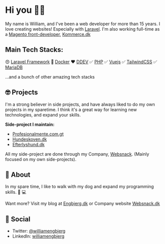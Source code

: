 # Hi you 👋🏼

My name is William, and I've been a web developer for more than 15 years. I love creating websites! Especially with [Laravel](https://github.com/laravel). I'm also working full-time as a [Magento front-developer](https://github.com/magento), [Kommerce.dk](http://kommerce.dk/)


## Main Tech Stacks: 
😍 [Laravel Framework](https://github.com/laravel)
🐳 [Docker](https://github.com/docker)
❤️ [DDEV](https://www.ddev.com/)
✅ [PHP](https://github.com/topics/php)
✅ [Vuejs](https://github.com/vuejs)
✅ [TailwindCSS](https://github.com/tailwindcss)
✅ [MariaDB](https://github.com/mariadb)

...and a bunch of other amazing tech stacks


## 🤓 Projects 

I'm a strong believer in side projects, and have always liked to do my own projects in my sparetime. I think it's a great way for learning new technologies, and expand your skills.

**Side-project I maintain:**
- [Profesionalmente.com.gt](https://profesionalmente.com.gt)
- [Hundeskoven.dk](https://hundeskoven.dk) 
- [Efterlyshund.dk](https://efterlyshund.dk) 

All my side-project are done through my Company, [Websnack](https://github.com/websnack-dk). (Mainly focused on my own side-projects).


## 🥷 About

In my spare time, I like to walk with my dog and expand my programming skills. 🐶 💻

Want more? Visit my blog at [Engbjerg.dk](https://engbjerg.dk) or Company website [Websnack.dk](https://websnack.dk)

## 🍺 Social
- Twitter: [@williamengbjerg](https://twitter.com/williamengbjerg)
- LinkedIn: [williamengbjerg](https://www.linkedin.com/in/williamengbjerg/)
